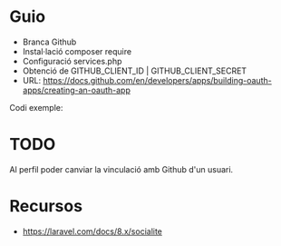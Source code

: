 # Guio

- Branca Github
- Instal·lació composer require
- Configuració services.php
- Obtenció de GITHUB_CLIENT_ID | GITHUB_CLIENT_SECRET
- URL: https://docs.github.com/en/developers/apps/building-oauth-apps/creating-an-oauth-app

Codi exemple:


# TODO

Al perfil poder canviar la vinculació amb Github d'un usuari.

# Recursos
- https://laravel.com/docs/8.x/socialite
